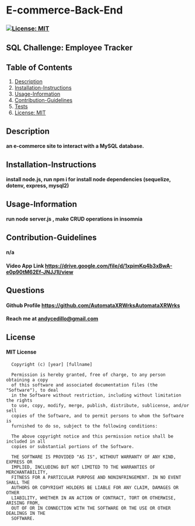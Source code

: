 # E-commerce-Back-End
### [![License: MIT](https://img.shields.io/badge/License-MIT-yellow.svg)](https://opensource.org/licenses/MIT)
## SQL Challenge: Employee Tracker

## 
## Table of Contents
1. [Description](#description)
2. [Installation-Instructions](#installation-instructions)
3. [Usage-Information](#usage-information)
4. [Contribution-Guidelines](#contribution-guidelines)
5. [Tests](#tests)
6. [License: MIT](https://opensource.org/licenses/MIT)

## Description
#### an e-commerce site to interact with a MySQL database.
## Installation-Instructions
#### install node.js, run npm i for install node dependencies (sequelize, dotenv, express, mysql2)
## Usage-Information
#### run node server.js , make CRUD operations in insomnia

## Contribution-Guidelines
#### n/a

#### Video App Link https://drive.google.com/file/d/1xpimKq4b3xBwA-e0p90tM62Ef-JNJJ1l/view

## Questions
#### Github Profile https://github.com/AutomataXRWrksAutomataXRWrks
#### Reach me at andycedillo@gmail.com


## License
#### MIT License

      Copyright (c) [year] [fullname]
      
      Permission is hereby granted, free of charge, to any person obtaining a copy
      of this software and associated documentation files (the "Software"), to deal
      in the Software without restriction, including without limitation the rights
      to use, copy, modify, merge, publish, distribute, sublicense, and/or sell
      copies of the Software, and to permit persons to whom the Software is
      furnished to do so, subject to the following conditions:
      
      The above copyright notice and this permission notice shall be included in all
      copies or substantial portions of the Software.
      
      THE SOFTWARE IS PROVIDED "AS IS", WITHOUT WARRANTY OF ANY KIND, EXPRESS OR
      IMPLIED, INCLUDING BUT NOT LIMITED TO THE WARRANTIES OF MERCHANTABILITY,
      FITNESS FOR A PARTICULAR PURPOSE AND NONINFRINGEMENT. IN NO EVENT SHALL THE
      AUTHORS OR COPYRIGHT HOLDERS BE LIABLE FOR ANY CLAIM, DAMAGES OR OTHER
      LIABILITY, WHETHER IN AN ACTION OF CONTRACT, TORT OR OTHERWISE, ARISING FROM,
      OUT OF OR IN CONNECTION WITH THE SOFTWARE OR THE USE OR OTHER DEALINGS IN THE
      SOFTWARE.
